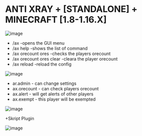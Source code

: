 # ANTI XRAY + [STANDALONE] + MINECRAFT [1.8-1.16.X]

![image](https://user-images.githubusercontent.com/65026164/103096305-90b02b00-4629-11eb-8fe0-2b3797b56106.png)

+ /ax -opens the GUI menu
+ /ax help -shows the list of command
+ /ax orecount ores <player> -checks the players orecount
+ /ax orecount ores clear <player> -cleara the player orecount
+ /ax reload -reload the config

![image](https://user-images.githubusercontent.com/65026164/103096354-ab829f80-4629-11eb-9035-c1cbee6dd2dc.png)

- ar.admin  - can change settings
- ax.orecount - can check players orecount
- ax.alert - will get alerts of other players
- ax.exempt - this player will be exempted

![image](https://user-images.githubusercontent.com/65026164/103096385-c3f2ba00-4629-11eb-8149-35ffd7705991.png)

+Skript Plugin

![image](https://user-images.githubusercontent.com/65026164/103096453-f7cddf80-4629-11eb-8bc0-fb873a1cb576.png)
